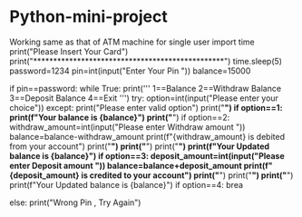 # Python-mini-project
Working same as that of ATM machine for single user
import time
print("Please Insert Your Card")
print("************************************************")
time.sleep(5)
password=1234
pin=int(input("Enter Your Pin "))
balance=15000

if pin==password:
    while True:
        print('''
            1==Balance
            2==Withdraw Balance
            3==Deposit Balance
            4==Exit
            ''')
        try:
            option=int(input("Please enter your choice"))
        except:
            print("Please enter valid option")
            print("************************************************")
        if option==1:
            print(f"Your balance is {balance}")
            print("************************************************")
        if option==2:
            withdraw_amount=int(input("Please enter Withdraw amount "))
            balance=balance-withdraw_amount
            print(f"{withdraw_amount} is debited from your account")
            print("************************************************")
            print("************************************************")
            print("************************************************")
            print(f"Your Updated balance is {balance}")
        if option==3:
            deposit_amount=int(input("Please enter Deposit amount "))
            balance=balance+deposit_amount
            print(f"{deposit_amount} is credited to your account")
            print("************************************************")
            print("************************************************")
            print("************************************************")
            print(f"Your Updated balance is {balance}")
        if option==4:
            brea

    
        
else:
    print("Wrong Pin , Try Again")
